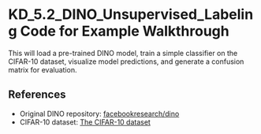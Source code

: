 # KD_5.2_DINO_Unsupervised_Labeling Code for Example Walkthrough

This will load a pre-trained DINO model, train a simple classifier on the CIFAR-10 dataset, visualize model predictions, and generate a confusion matrix for evaluation.

## References

- Original DINO repository: [facebookresearch/dino](https://github.com/facebookresearch/dino)
- CIFAR-10 dataset: [The CIFAR-10 dataset](https://www.cs.toronto.edu/~kriz/cifar.html)

